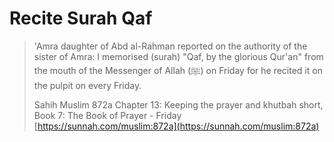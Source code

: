 # Recite Surah Qaf



> 'Amra daughter of Abd al-Rahman reported on the authority of the sister of Amra: I memorised (surah) "Qaf, by the glorious Qur'an" from the mouth of the Messenger of Allah (ﷺ) on Friday for he recited it on the pulpit on every Friday.
>
> Sahih Muslim 872a Chapter 13: Keeping the prayer and khutbah short, Book 7: The Book of Prayer - Friday [https://sunnah.com/muslim:872a](https://sunnah.com/muslim:872a)
